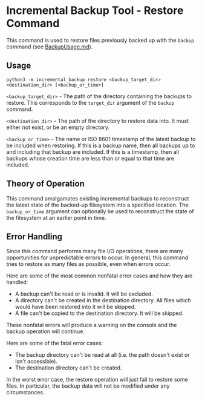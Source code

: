 # Incremental Backup Tool - Restore Command

This command is used to restore files previously backed up with the `backup` command (see [BackupUsage.md](BackupUsage.md)).

## Usage

```
python3 -m incremental_backup restore <backup_target_dir> <destination_dir> [<backup_or_time>]
```

`<backup_target_dir>` - The path of the directory containing the backups to restore.
This corresponds to the `target_dir` argument of the `backup` command.

`<destination_dir>` - The path of the directory to restore data into.
It must either not exist, or be an empty directory.

`<backup_or_time>` - The name or ISO 8601 timestamp of the latest backup to be included when restoring.
If this is a backup name, then all backups up to and including that backup are included.
If this is a timestamp, then all backups whose creation time are less than or equal to that time are included.

## Theory of Operation

This command amalgamates existing incremental backups to reconstruct the latest state of the backed-up filesystem into a specified location.
The `backup_or_time` argument can optionally be used to reconstruct the state of the filesystem at an earlier point in time.

## Error Handling

Since this command performs many file I/O operations, there are many opportunities for unpredictable errors to occur.
In general, this command tries to restore as many files as possible, even when errors occur.  

Here are some of the most common nonfatal error cases and how they are handled:

- A backup can't be read or is invalid. It will be excluded.
- A directory can't be created in the destination directory. All files which would have been restored into it will be skipped.
- A file can't be copied to the destination directory. It will be skipped.

These nonfatal errors will produce a warning on the console and the backup operation will continue.

Here are some of the fatal error cases:

- The backup directory can't be read at all (i.e. the path doesn't exist or isn't accessible).
- The destination directory can't be created.

In the worst error case, the restore operation will just fail to restore some files.
In particular, the backup data will not be modified under any circumstances.
